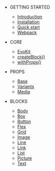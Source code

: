 * GETTING STARTED

  * [Introduction](/docs/getting-started/introduction.md)
  * [Installation](/docs/getting-started/installation.md)
  * [Quick start](/docs/getting-started/quick-start.md)
  * [Webpack](/docs/getting-started/webpack.md)

* CORE
  * [EvoKit](/packages/evokit/)
  * [createBlock()](/docs/base/create-block.md)
  * [withProps()](/docs/base/with-props.md)

* PROPS
  * [Base](/docs/props/base.md)
  * [Variants](/docs/props/variants.md)
  * [Media](/docs/props/media.md)

* BLOCKS
  * [Body](/packages/evokit-body/)
  * [Box](/packages/evokit-box/)
  * [Button](/packages/evokit-button/)
  * [Flex](/packages/evokit-flex/)
  * [Grid](/packages/evokit-grid/)
  * [Image](/packages/evokit-image/)
  * [Line](/packages/evokit-line/)
  * [Link](/packages/evokit-link/)
  * [List](/packages/evokit-list/)
  * [Picture](/packages/evokit-picture/)
  * [Text](/packages/evokit-text/)

<!--
  [Button <sup class='beta'>beta</sup>](/packages/evokit-button/)
-->

